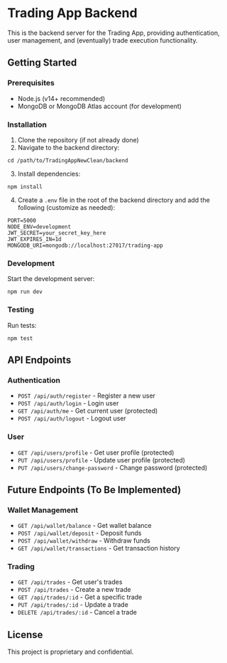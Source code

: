 # Trading App Backend

This is the backend server for the Trading App, providing authentication, user management, and (eventually) trade execution functionality.

## Getting Started

### Prerequisites
- Node.js (v14+ recommended)
- MongoDB or MongoDB Atlas account (for development)

### Installation

1. Clone the repository (if not already done)
2. Navigate to the backend directory:
```
cd /path/to/TradingAppNewClean/backend
```

3. Install dependencies:
```
npm install
```

4. Create a `.env` file in the root of the backend directory and add the following (customize as needed):
```
PORT=5000
NODE_ENV=development
JWT_SECRET=your_secret_key_here
JWT_EXPIRES_IN=1d
MONGODB_URI=mongodb://localhost:27017/trading-app
```

### Development

Start the development server:
```
npm run dev
```

### Testing

Run tests:
```
npm test
```

## API Endpoints

### Authentication
- `POST /api/auth/register` - Register a new user
- `POST /api/auth/login` - Login user
- `GET /api/auth/me` - Get current user (protected)
- `POST /api/auth/logout` - Logout user

### User
- `GET /api/users/profile` - Get user profile (protected)
- `PUT /api/users/profile` - Update user profile (protected)
- `PUT /api/users/change-password` - Change password (protected)

## Future Endpoints (To Be Implemented)

### Wallet Management
- `GET /api/wallet/balance` - Get wallet balance
- `POST /api/wallet/deposit` - Deposit funds
- `POST /api/wallet/withdraw` - Withdraw funds
- `GET /api/wallet/transactions` - Get transaction history

### Trading
- `GET /api/trades` - Get user's trades
- `POST /api/trades` - Create a new trade
- `GET /api/trades/:id` - Get a specific trade
- `PUT /api/trades/:id` - Update a trade
- `DELETE /api/trades/:id` - Cancel a trade

## License

This project is proprietary and confidential. 